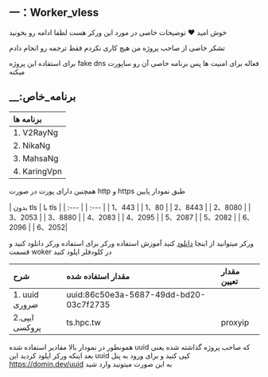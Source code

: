 ## 一：Worker_vless 

خوش امید ❤️ توضیحات خاصی در مورد این ورکر هست لطفا ادامه رو بخونید 

تشکر خاصی از صاحب پروژه من هیچ کاری نکردم فقط ترجمه رو انجام دادم 

برای استفاده این پروژه fake dns  فعاله برای امنیت ها پس برنامه خاصی آن رو ساپورت میکنه 

## __:برنامه_خاص 

| برنامه ها |
| :--- | 
| 1. V2RayNg |
| 2. NikaNg | 
| 3. MahsaNg |
| 4. KaringVpn |

همچنین دارای پورت در صورت http و https طبق نمودار پایین 

| بدون tls | با tls |
| :--- | | :--- |
| 1、443 |  | 1、80 |
| 2、8443 |  | 2、8080 |
| 3、2053 | | 3、8880 |
| 4、2083 | | 4、2095 |
| 5、2087 | | 5、2082 |
| 6、2096 | | 6、2052|







ورکر میتوانید از اینجا [دانلود](https://github.com/valid7996/Gozargah/blob/main/vless_worker/worker.js) کنید 
آموزش استفاده ورکر 
برای استفاده ورکر دانلود کنید و قسمت woker در کلودفلر اپلود کنید 





| شرح | مقدار استفاده شده | مقدار تعیین |
| :--- | :--- | :--- |
| ‏1. uuid ضروری | uuid:86c50e3a-5687-49dd-bd20-03c7f2735 |
| 2.ایپی پروکسی | ts.hpc.tw | proxyip |




 

همونطور در نمودار بالا مقادیر استفاده شده uuid که صاحب پروژه گذاشته شده یعنی بعد اینکه ورکر اپلود کردید این uuid  کپی کنید و برای ورود به پنل https://domin.dev/uuid به این صورت میتونید وارد شید 


